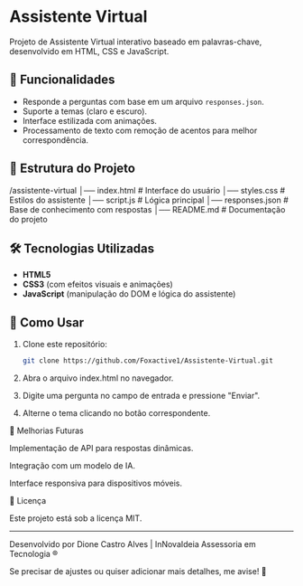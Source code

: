 # Assistente Virtual  
Projeto de Assistente Virtual interativo baseado em palavras-chave, desenvolvido em HTML, CSS e JavaScript.  

## 🚀 Funcionalidades  
- Responde a perguntas com base em um arquivo `responses.json`.  
- Suporte a temas (claro e escuro).  
- Interface estilizada com animações.  
- Processamento de texto com remoção de acentos para melhor correspondência.  

## 📂 Estrutura do Projeto

/assistente-virtual │── index.html      # Interface do usuário
│── styles.css      # Estilos do assistente
│── script.js       # Lógica principal
│── responses.json  # Base de conhecimento com respostas
│── README.md       # Documentação do projeto

## 🛠️ Tecnologias Utilizadas  
- **HTML5**  
- **CSS3** (com efeitos visuais e animações)  
- **JavaScript** (manipulação do DOM e lógica do assistente)  

## 📌 Como Usar  
1. Clone este repositório:  
   ```sh
   git clone https://github.com/Foxactive1/Assistente-Virtual.git

2. Abra o arquivo index.html no navegador.


3. Digite uma pergunta no campo de entrada e pressione "Enviar".


4. Alterne o tema clicando no botão correspondente.



🔧 Melhorias Futuras

Implementação de API para respostas dinâmicas.

Integração com um modelo de IA.

Interface responsiva para dispositivos móveis.


📜 Licença

Este projeto está sob a licença MIT.


---

Desenvolvido por Dione Castro Alves | InNovaIdeia Assessoria em Tecnologia ®

Se precisar de ajustes ou quiser adicionar mais detalhes, me avise! 🚀

